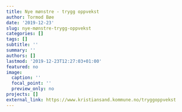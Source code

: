 ```yaml
---
title: Nye mønstre - trygg oppvekst
author: Tormod Bøe
date: '2019-12-23'
slug: nye-mønstre-trygg-oppvekst
categories: []
tags: []
subtitle: ''
summary: ''
authors: []
lastmod: '2019-12-23T12:27:03+01:00'
featured: no
image:
  caption: ''
  focal_point: ''
  preview_only: no
projects: []
external_link: https://www.kristiansand.kommune.no/tryggoppvekst
---
```

